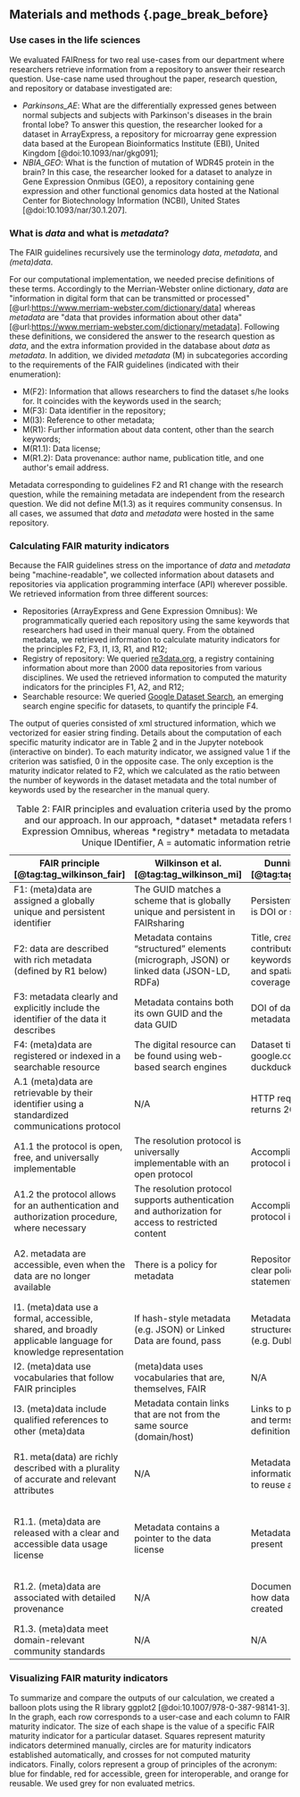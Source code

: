 ## Materials and methods {.page_break_before}

### Use cases in the life sciences
We evaluated FAIRness for two real use-cases from our department where researchers retrieve information from a repository to answer their research question.
Use-case name used throughout the paper, research question, and repository or database investigated are:  

- *Parkinsons_AE*: What are the differentially expressed genes between normal subjects and subjects with Parkinson's diseases in the brain frontal lobe?
  To answer this question, the researcher looked for a dataset in ArrayExpress, a repository for microarray gene expression data based at the European Bioinformatics Institute (EBI), United Kingdom [@doi:10.1093/nar/gkg091];
- *NBIA_GEO*: What is the function of mutation of WDR45 protein in the brain?
  In this case, the researcher looked for a dataset to analyze in Gene Expression Onmibus (GEO), a repository containing gene expression and other functional genomics data hosted at the National Center for Biotechnology Information (NCBI), United States [@doi:10.1093/nar/30.1.207].
<!--
- *TiO2_ENM*: What are the concentrations of titanium dioxide that kill cells?
  The fictitious researcher looked for an answer in eNanoMapper, a database containing physical, chemical, and biological identity of nanomaterials [@doi:10.3762/bjnano.6.165];
- *Caffeine_ChEBI*: What are the biological roles of caffeine?
  In this case, the fictitious researcher looked data in ChEBI (Chemical Entities of Biological Interest), a database containing chemical entities of biological interest hosted at EBI [@doi:10.1093/nar/gkm791].
-->

### What is *data* and what is *metadata*?
The FAIR guidelines recursively use the terminology *data*, *metadata*, and  *(meta)data*. <!-- (Table @tbl:maturity_indicators)-->  
<!-- % , to allow certain degree of interpretation for the user [3] - [3]seminal or mons -->
For our computational implementation, we needed precise definitions of these terms.
Accordingly to the Merrian-Webster online dictionary, *data* are "information in digital form that can be transmitted or processed" [@url:https://www.merriam-webster.com/dictionary/data]
whereas *metadata* are "data that provides information about other data" [@url:https://www.merriam-webster.com/dictionary/metadata].
Following these definitions, we considered the answer to the research question as *data*, and  the extra information provided in the database about *data* as *metadata*.
In addition, we divided *metadata* (M) in subcategories according to the requirements of the FAIR guidelines (indicated with their enumeration):

- M(F2): Information that allows researchers to find the dataset s/he looks for. It coincides with the keywords used in the search;
- M(F3): Data identifier in the repository;  
- M(I3): Reference to other metadata;
- M(R1): Further information about data content, other than the search keywords;
- M(R1.1): Data license;
- M(R1.2): Data provenance: author name, publication title, and one author's email address.
<!--	%See https://blog.datacite.org/exposing-doi-metadata-provenance/ with DOI https://doi.org/10.5438/wy92-xj57 -->

Metadata corresponding to guidelines F2 and R1 change with the research question, while the remaining metadata are independent from the research question.
We did not define M(1.3) as it requires community consensus.
In all cases, we assumed that *data* and *metadata* were hosted in the same repository.


### Calculating FAIR maturity indicators  
Because the FAIR guidelines stress on the importance of *data* and *metadata* being "machine-readable",
we collected information about datasets and repositories via application programming interface (API) wherever possible.  
We retrieved information from three different sources:   

- Repositories (ArrayExpress and Gene Expression Omnibus):
  We programmatically queried each repository using the same keywords that researchers had used in their manual query.
  From the obtained metadata, we retrieved information to calculate maturity indicators for the principles F2, F3, I1, I3, R1, and R12;
- Registry of repository:
  We queried [re3data.org](www.re3data.org), a registry containing information about more than 2000 data repositories from various disciplines.
  We used the retrieved  information to computed the maturity indicators for the principles F1, A2, and R12;   
- Searchable resource:
  We queried [Google Dataset Search](https://toolbox.google.com/datasetsearch), an emerging search engine specific for datasets, to quantify the principle F4.


The output of queries consisted of xml structured information, which we vectorized for easier string finding.
Details about the computation of each specific maturity indicator are in Table <a href="#maturity_indicators">2</a> and in the Jupyter notebook (interactive on binder).
To each maturity indicator, we assigned value 1 if the criterion was satisfied, 0 in the opposite case.
The only exception is the maturity indicator related to F2, which we calculated as the ratio between the number of keywords in the dataset metadata and the total number of keywords used by the researcher in the manual query.

<!--We represented the state of maturity indicators using balloon plots (Fig. @fig:outcome_comparison), where the area of each point corresponds to the level of maturity indicator.-->



<a name="maturity_indicators"></a>
<table style="width:100%;">
<caption><span>Table 2:</span>
FAIR principles and evaluation criteria used by the promoters, a qualitative analysis, a quantitative calculation, and our approach.  
In our approach, *dataset* metadata refers to metadata retrieved from ArrayExpress and Gene Expression Omnibus, whereas *registry* metadata to metadata retrieved from re3data.  
Acronyms: GUID = Globally Unique IDentifier, A = automatic information retrieval, M = manual information retrieval.
</caption>

<colgroup>
<col style="width: 19%" /> <!-- Principle-->
<col style="width: 19%" /> <!-- Wilkinson -->
<col style="width: 19%" /> <!-- Dunning -->
<col style="width: 19%" /> <!-- Weber-->
<col style="width: 19%" /> <!-- Our approach-->
</colgroup>

<thead>
<tr class="header">
<th>
FAIR principle [@tag:tag_wilkinson_fair]
</th>
<th>
Wilkinson et al. [@tag:tag_wilkinson_mi]
</th>
<th>
Dunning et al. [@tag:tag_dunning]
</th>
<th>
Weber et al. [@tag:tag_weber]
</th>
<th>
Our approach
</th>
</tr>
</thead>

<tbody>

<!-- F1 -->
<tr class="odd">
<td>
F1: (meta)data are assigned a globally unique and persistent identifier
</td>
<td>
The GUID matches a scheme that is globally unique and persistent in FAIRsharing
</td>
<td>
Persistent identifier is DOI or similar
</td>
<td>
Pass
</td>
<td>
"doi" icon is enabled in www.re3data.org (M)
</td>
</tr>

<!-- F2 -->
<tr class="even">
<td>
F2: data are described with rich metadata (defined by R1 below)
</td>
<td>
Metadata contains “structured” elements (micrograph, JSON) or linked data (JSON-LD, RDFa)
</td>
<td>
Title, creator, date, contributors, keywords, temporal and spatial coverage
</td>
<td>
Q <sub>geo</sub>, Q <sub>chrono</sub>
</td>
<td>
Search keywords are in *dataset* metadata (A)
</td>
</tr>

<!-- F3 -->
<tr class="odd">
<td>
F3: metadata clearly and explicitly include the identifier of the data it describes
</td>
<td>
Metadata contains both its own GUID and the data GUID
</td>
<td>
DOI of data is in metadata
</td>
<td>
Pass
</td>
<td>
*Dataset* metadata contains dataset ID (A)
</td>
</tr>

<!-- F4 -->
<tr class="even">
<td>
F4: (meta)data are registered or indexed in a searchable resource
</td>
<td>
The digital resource can be found using web-based search engines
</td>
<td>
Dataset title found in google.com or duckduckgo.com
</td>
<td>
Pass
</td>
<td>
Dataset title found in Google Dataset Search (A)
</td>
</tr>

<!-- A1 -->
<tr class="odd">
<td>
A.1 (meta)data are retrievable by their identifier using a standardized communications protocol
</td>
<td>
N/A
</td>
<td>
HTTP request returns 200
</td>
<td>
Q <sub>ret</sub>
</td>
<td>
HTTP request returns 200 (A)
</td>
</tr>

<!-- A1.1 -->
<tr class="even">
<td>
A1.1 the protocol is open, free, and universally implementable
</td>
<td>
The resolution protocol is universally implementable with an open protocol
</td>
<td>
Accomplished if protocol is HTTP
</td>
<td>
Q <sub>ret</sub>
</td>
<td>
Accomplished if protocol is HTTP (A)
</td>
</tr>

<!-- A1.2 -->
<tr class="odd">
<td>
A1.2 the protocol allows for an authentication and authorization procedure, where necessary
</td>
<td>
The resolution protocol supports authentication and authorization for access to restricted content
</td>
<td>
Accomplished if protocol is HTTP
</td>
<td>
Q <sub>ret</sub>
</td>
<td>
Accomplished if protocol is HTTP  (A)
</td>
</tr>

<!-- A2 -->
<tr class="even">
<td>
A2. metadata are accessible, even when the data are no longer available
</td>
<td>
There is a policy for metadata
</td>
<td>
Repository has a clear policy statement
</td>
<td>
N/A
</td>
<td>
"data availability policy" is completed in *registry* metadata (A)
</td>
</tr>

<!-- I1 -->
<tr class="odd">
<td>
I1. (meta)data use a formal, accessible, shared, and broadly applicable language for knowledge representation
</td>
<td>
If hash-style metadata (e.g. JSON) or Linked Data are found, pass
</td>
<td>
Metadata is structured (e.g. Dublin Core)
</td>
<td>
Pass
</td>
<td>
*Dataset* metadata is structured (e.g. xml) (M)
</td>
</tr>

<!-- I2 -->
<tr class="even">
<td>
I2. (meta)data use vocabularies that follow FAIR principles
</td>
<td>
(meta)data uses vocabularies that are, themselves, FAIR
</td>
<td>
N/A
</td>
<td>
N/A
</td>
<td>
N/A
</td>
</tr>

<!-- I3 -->
<tr class="odd">
<td>
I3. (meta)data include qualified references to other (meta)data
</td>
<td>
Metadata contain links that are not from the same source (domain/host)
</td>
<td>
Links to publications and terms definitions
</td>
<td>
N/A
</td>
<td>
*Dataset* metadata includes reference to other dataset IDs (A)
</td>
</tr>

<!-- R1 -->
<tr class="even">
<td>
R1. meta(data) are richly described with a plurality of accurate and relevant attributes
</td>
<td>
N/A
</td>
<td>
Metadata provide information on how to reuse a dataset
</td>
<td>
Q <sub>geo</sub>, Q <sub>chrono</sub>
</td>
<td>
*Dataset* metadata contain more information than search keywords (F2) (A)
</td>
</tr>

<!-- R1.1 -->
<tr class="odd">
<td>
R1.1. (meta)data are released with a clear and accessible data usage license
</td>
<td>
Metadata contains a pointer to the data license
</td>
<td>
Metadata license is present
</td>
<td>
Q <sub>lic</sub>
</td>
<td>
"datalicensename" and "datalicenseulr" are filled in *registry* metadata (A)
</td>
</tr>

<!-- R1.2 -->
<tr class="even">
<td>
R1.2. (meta)data are associated with detailed provenance
</td>
<td>
N/A
</td>
<td>
Documentation on how data was created
</td>
<td>
N/A
</td>
<td>
"authors", "email" and "title" are filled in *dataset* metadata (A)
</td>
</tr>

<!-- R1.3 -->
<tr class="odd">
<td>
R1.3. (meta)data meet domain-relevant community standards
</td>
<td>
N/A
</td>
<td>
N/A
</td>
<td>
N/A
</td>
<td>
N/A
</td>
</tr>

</tbody>
</table>


### Visualizing FAIR maturity indicators
To summarize and compare the outputs of our calculation, we created a balloon plots using the R library ggplot2 [@doi:10.1007/978-0-387-98141-3].  
In the graph, each row corresponds to a user-case and each column to FAIR maturity indicator.
The size of each shape is the value of a specific FAIR maturity indicator for a particular dataset.
Squares represent maturity indicators determined manually, circles are for maturity indicators established automatically, and crosses for not computed maturity indicators.
Finally, colors represent a group of principles of the acronym: blue for findable, red for accessible, green for interoperable, and orange for reusable.
We used grey for non evaluated metrics.


<!--
|                                                                                                               | Wilkinson [@url:https://github.com/FAIRMetrics/Metrics/tree/master/MaturityIndicators/Gen2]              | Dunning [@tag:tag_dunning]                                                  | Weber [@tag:tag_weber]                                 | Our approach                                      |                 
|---------------------------------------------------------------------------------------------------------------|----------------------------------------------------------------------------------------------------------|-----------------------------------------------------------------------------|--------------------------------------------------------|---------------------------------------------------|
| F1: (meta)data are assigned a globally unique and persistent identifier                                       | The GUID matches a scheme that is globally unique and persistent in FAIRsharing                          | Persistent identifier is DOI or similar                                     | Pass                                                   | Information from re3data *                        |
| F2: data are described with rich metadata (defined by R1 below)                                               | Metadata contains "structured" elements (micrograph, JSON) or linked data (JSON-LD, RDFa)                | Title, creator, date, contributors, keywords, temporal and spatial coverage | Q <sub>geo</sub>, Q <sub>chrono</sub>                  | Search keywords are in metadata                   |
| F3: metadata clearly and explicitly include the identifier of the data it describes                           | Metadata contains both its own GUID and the data GUID                                                    | DOI of data is in metadata                                                  | Pass                                                   | Metadata contains dataset ID found with search    |            
| F4: (meta)data are registered or indexed in a searchable resource                                             | The digital resource can be found using web-based search engines                                         | Dataset title searched in google.com or duckduckgo.com                      | Pass                                                   | Dataset title searched in [Google Dataset Search](https://toolbox.google.com/datasetsearch)|
| A.1 (meta)data are retrievable by their identifier using a standardized communications protocol               | -                                                                                                        | If HTTP, pass                                                               | Q <sub>ret</sub>                                       | HTTP request returns 200                          |                                                                                    |
| A1.1 the protocol is open, free, and universally implementable                                                | The resolution protocol is universally implementable with an open protocol                               | If HTTP, pass                                                               | Q <sub>ret</sub>                                       | Included in A.1                                   |
| A1.2 the protocol allows for an authentication and authorization procedure, where necessary                   | The resolution protocol supports authentication and authorization for access to restricted content       | If HTTP, pass                                                               | Q <sub>ret</sub>                                       | Included in A.1                                   |
| A2. metadata are accessible, even when the data are no longer available                                       | There is a policy for metadata | Repository has a clear policy statement                                 | -                                                                           | Manual check or on re3data                             | Asked to repositories *                           |
| I1. (meta)data use a formal, accessible, shared, and broadly applicable language for knowledge representation | If hash-style metadata (e.g. JSON) or Linked Data are found, pass                                        | Metadata is structured (e.g. Dublin Core)                                   | Pass                                                   | Metadata are in a defined structure *             |
| I2. (meta)data use vocabularies that follow FAIR principles                                                   | (meta)data uses vocabularies that are, themselves, FAIR                                                  | -                                                                           | -                                                      | -                                                 |
| I3. (meta)data include qualified references to other (meta)data                                               | Metadata contain links that are not from the same source (domain/host)                                   | Links to publications and terms definitions                                 | -                                                      | Metadata includes reference to other dataset IDs  |
| R1. meta(data) are richly described with a plurality of accurate and relevant attributes                      | -                                                                                                        | Metadata provide information on how to reuse a dataset                      | Q <sub>geo</sub>, Q <sub>chrono</sub>                  | TBD      |
| R1.1. (meta)data are released with a clear and accessible data usage license                                  | Metadata contains a pointer to the data license                                                          | Metadata license is present                                                 | Q <sub>lic</sub> | Check on re3data.org                | Information from re3data *                        |
| R1.2. (meta)data are associated with detailed provenance                                                      | -                                                                                                        | Documentation on how data was created                                       | -                                                      | Author name, email address, publication           |
| R1.3. (meta)data meet domain-relevant community standards                                                     | -                                                                                                        | -                                                                           | -                                                      | -                                                 |

Table: FAIR maturity indicators. In our approach, manual procedures are labelled with \*.  
Acronyms: GUID = Globally Unique IDentifier.
{#tbl:maturity_indicators}

-->
